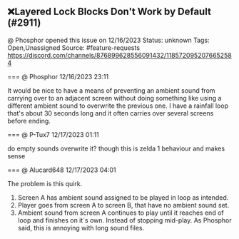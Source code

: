 ## ❌Layered Lock Blocks Don't Work by Default (#2911)
@ Phosphor opened this issue on 12/16/2023
Status: unknown
Tags: Open,Unassigned
Source: #feature-requests https://discord.com/channels/876899628556091432/1185720952076652584


=== @ Phosphor 12/16/2023 23:11

It would be nice to have a means of preventing an ambient sound from carrying over to an adjacent screen without doing something like using a different ambient sound to overwrite the previous one. I have a rainfall loop that's about 30 seconds long and it often carries over several screens before ending.

=== @ P-Tux7 12/17/2023 01:11

do empty sounds overwrite it?
though this is zelda 1 behaviour and makes sense

=== @ Alucard648 12/17/2023 04:01

The problem is this quirk.
1. Screen A has ambient sound assigned to be played in loop as intended.
2. Player goes from screen A to screen B, that have no ambient sound set.
3. Ambient sound from screen A continues to play until it reaches end of loop and finishes on it`s own. Instead of stopping mid-play. As Phosphor said, this is annoying with long sound files.
